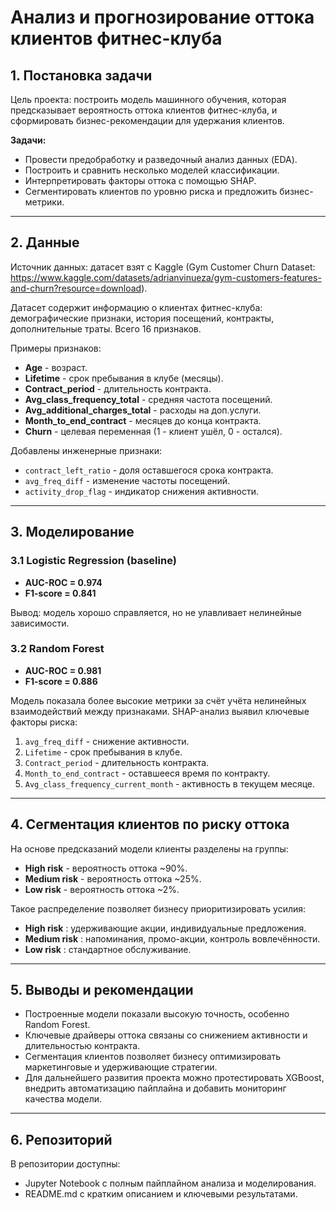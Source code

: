 # Анализ и прогнозирование оттока клиентов фитнес-клуба

## 1. Постановка задачи

Цель проекта: построить модель машинного обучения, которая предсказывает вероятность оттока клиентов фитнес-клуба, и сформировать бизнес-рекомендации для удержания клиентов.

**Задачи:**

* Провести предобработку и разведочный анализ данных (EDA).
* Построить и сравнить несколько моделей классификации.
* Интерпретировать факторы оттока с помощью SHAP.
* Сегментировать клиентов по уровню риска и предложить бизнес-метрики.

---

## 2. Данные

Источник данных: датасет взят с Kaggle (Gym Customer Churn Dataset: https://www.kaggle.com/datasets/adrianvinueza/gym-customers-features-and-churn?resource=download).

Датасет содержит информацию о клиентах фитнес-клуба: демографические признаки, история посещений, контракты, дополнительные траты. Всего 16 признаков.

Примеры признаков:

* **Age** - возраст.
* **Lifetime** - срок пребывания в клубе (месяцы).
* **Contract\_period** - длительность контракта.
* **Avg\_class\_frequency\_total** - средняя частота посещений.
* **Avg\_additional\_charges\_total** - расходы на доп.услуги.
* **Month\_to\_end\_contract** - месяцев до конца контракта.
* **Churn** - целевая переменная (1 - клиент ушёл, 0 - остался).

Добавлены инженерные признаки:

* `contract_left_ratio` - доля оставшегося срока контракта.
* `avg_freq_diff` - изменение частоты посещений.
* `activity_drop_flag` - индикатор снижения активности.

---

## 3. Моделирование

### 3.1 Logistic Regression (baseline)

* **AUC-ROC = 0.974**
* **F1-score = 0.841**

Вывод: модель хорошо справляется, но не улавливает нелинейные зависимости.

### 3.2 Random Forest

* **AUC-ROC = 0.981**
* **F1-score = 0.886**

Модель показала более высокие метрики за счёт учёта нелинейных взаимодействий между признаками. SHAP-анализ выявил ключевые факторы риска:

1. `avg_freq_diff` - снижение активности.
2. `Lifetime` - срок пребывания в клубе.
3. `Contract_period` - длительность контракта.
4. `Month_to_end_contract` - оставшееся время по контракту.
5. `Avg_class_frequency_current_month` - активность в текущем месяце.

---

## 4. Сегментация клиентов по риску оттока

На основе предсказаний модели клиенты разделены на группы:

* **High risk** - вероятность оттока \~90%.
* **Medium risk** - вероятность оттока \~25%.
* **Low risk** - вероятность оттока \~2%.

Такое распределение позволяет бизнесу приоритизировать усилия:

* **High risk** : удерживающие акции, индивидуальные предложения.
* **Medium risk** : напоминания, промо-акции, контроль вовлечённости.
* **Low risk** : стандартное обслуживание.

---

## 5. Выводы и рекомендации

* Построенные модели показали высокую точность, особенно Random Forest.
* Ключевые драйверы оттока связаны со снижением активности и длительностью контракта.
* Сегментация клиентов позволяет бизнесу оптимизировать маркетинговые и удерживающие стратегии.
* Для дальнейшего развития проекта можно протестировать XGBoost, внедрить автоматизацию пайплайна и добавить мониторинг качества модели.

---

## 6. Репозиторий

В репозитории доступны:

* Jupyter Notebook с полным пайплайном анализа и моделирования.
* README.md с кратким описанием и ключевыми результатами.
